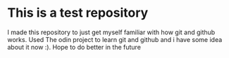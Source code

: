 # This is a test repository
I made this repository to just get myself familiar with how git and github works. Used The odin project to learn git and github and i have some idea about it now :). Hope to do better in the future
